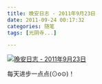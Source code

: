 ```yaml
---
title: 晚安日志 - 2011年9月23日
date: 2011-09-24 00:17:32
categories: 随笔
tags: [光阴寺...]

---
```

[![晚安日志 - 2011年9月23日](5778399796894516926.jpg)](http://blog.163.com/services/moon.html)

每天进步一点点(⊙o⊙)！